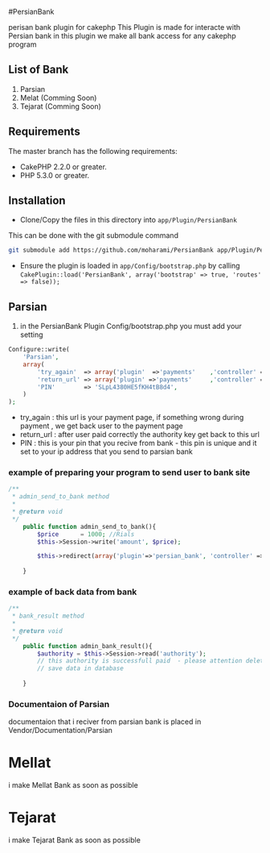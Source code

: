 #PersianBank

perisan bank plugin for cakephp
This Plugin is made for interacte with Persian bank 
in this plugin  we make all bank access for any cakephp program 
## List of Bank
1. Parsian
2. Melat (Comming Soon)
3. Tejarat (Comming Soon)


## Requirements

The master branch has the following requirements:

* CakePHP 2.2.0 or greater.
* PHP 5.3.0 or greater.

## Installation

* Clone/Copy the files in this directory into `app/Plugin/PersianBank`

This can be done with the git submodule command
```sh
git submodule add https://github.com/moharami/PersianBank app/Plugin/PersianBank
```

* Ensure the plugin is loaded in `app/Config/bootstrap.php` by calling `CakePlugin::load('PersianBank', array('bootstrap' => true, 'routes' => false));`

## Parsian
1. in the PersianBank Plugin Config/bootstrap.php you must add your setting 
```php
Configure::write(
    'Parsian',
    array(
		'try_again'  => array('plugin'  =>'payments'	,'controller' => 'PaymentAccountNumbers' , 'action' => 'list'			, 'admin'=>true),
		'return_url' => array('plugin' =>'payments'		,'controller' => 'PaymentAccountNumbers' , 'action' => 'bank_result'	, 'admin'=>true),
		'PIN'        => 'SLpL4380HE5fKH4tB8d4',
    )
);
```
* try_again  : this url is your payment page, if something wrong during payment , we get back user to the payment page
* return_url : after user paid correctly the authority key get back to this url
* PIN        : this is your pin that you recive from bank - this pin is unique and it set to your ip address that you send to parsian bank


### example of preparing your program to send user to bank site
```php
/**
 * admin_send_to_bank method
 *
 * @return void
 */
	public function admin_send_to_bank(){		
		$price      = 1000; //Rials
		$this->Session->write('amount', $price);

		$this->redirect(array('plugin'=>'persian_bank', 'controller' => 'Parsians', 'action' => 'gotoParsian'));
		
	}
```

### example of back data from bank
```php
/**
 * bank_result method
 *
 * @return void
 */
	public function admin_bank_result(){
		$authority = $this->Session->read('authority');
		// this authority is successfull paid  - please attention delete this session(authority) after save your data in database
		// save data in database
		
	}
```

### Documentaion of Parsian
documentaion that i reciver from parsian bank is placed in Vendor/Documentation/Parsian


# Mellat
i make Mellat Bank as soon as possible


# Tejarat 
i make Tejarat Bank as soon as possible

